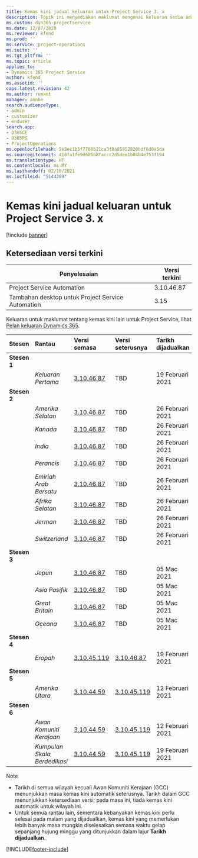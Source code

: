 ```yaml
---
title: Kemas kini jadual keluaran untuk Project Service 3. x
description: Topik ini menyediakan maklumat mengenai keluaran sedia ada dan akan datang bagi Dynamics 365 Project Service Automation.
ms.custom: dyn365-projectservice
ms.date: 12/07/2020
ms.reviewer: kfend
ms.prod: ''
ms.service: project-operations
ms.suite: ''
ms.tgt_pltfrm: ''
ms.topic: article
applies_to:
- Dynamics 365 Project Service
author: kfend
ms.assetid: ''
caps.latest.revision: 42
ms.author: rumant
manager: annbe
search.audienceType:
- admin
- customizer
- enduser
search.app:
- D365CE
- D365PS
- ProjectOperations
ms.openlocfilehash: 5e8ec1b5f7760b21ca3f0a85952820bdf6d0a5da
ms.sourcegitcommit: 418fa1fe9d605b8faccc2d5dee1b04b4e753f194
ms.translationtype: HT
ms.contentlocale: ms-MY
ms.lasthandoff: 02/10/2021
ms.locfileid: "5144289"
---
```

# <a name="update-release-schedule-for-project-service-3x"></a>Kemas kini jadual keluaran untuk Project Service 3. x

[!include [banner](../includes/psa-now-project-operations.md)]

## <a name="latest-version-availability"></a>Ketersediaan versi terkini

| Penyelesaian  | Versi terkini |
|-------|----|
| Project Service Automation    | 3.10.46.87 |
| Tambahan desktop untuk Project Service Automation                | 3.15          |

Keluaran untuk maklumat tentang kemas kini lain untuk Project Service, lihat [Pelan keluaran Dynamics 365](https://docs.microsoft.com/dynamics365/release-plans/). 

| Stesen  | Rantau | Versi semasa | Versi seterusnya |  Tarikh dijadualkan
| :---   | :---   | :---   | :---   |:---   |         
|<strong>Stesen 1</strong> | |  |  | |
| | <i>Keluaran Pertama</i> | [3.10.46.87](whats-new-ur-28-5.md) | TBD | 19 Februari 2021
|<strong>Stesen 2</strong> | |  |  | |
| | <i>Amerika Selatan</i> | [3.10.46.87](whats-new-ur-28-5.md) | TBD | 26 Februari 2021
| | <i>Kanada</i> | [3.10.46.87](whats-new-ur-28-5.md) | TBD | 26 Februari 2021
| | <i>India</i> | [3.10.46.87](whats-new-ur-28-5.md) | TBD | 26 Februari 2021
| | <i>Perancis</i> | [3.10.46.87](whats-new-ur-28-5.md) | TBD | 26 Februari 2021
| | <i>Emiriah Arab Bersatu</i> | [3.10.46.87](whats-new-ur-28-5.md) | TBD | 26 Februari 2021
| | <i>Afrika Selatan</i> | [3.10.46.87](whats-new-ur-28-5.md) | TBD | 26 Februari 2021
| | <i>Jerman</i> | [3.10.46.87](whats-new-ur-28-5.md) | TBD | 26 Februari 2021
| | <i>Switzerland</i> | [3.10.46.87](whats-new-ur-28-5.md) | TBD | 26 Februari 2021
|<strong>Stesen 3</strong> | |  |  | |
| | <i>Jepun</i> | [3.10.46.87](whats-new-ur-28-5.md) | TBD | 05 Mac 2021
| | <i>Asia Pasifik</i> | [3.10.46.87](whats-new-ur-28-5.md) | TBD | 05 Mac 2021
| | <i>Great Britain</i> | [3.10.46.87](whats-new-ur-28-5.md) | TBD | 05 Mac 2021
| | <i>Oceana</i> | [3.10.46.87](whats-new-ur-28-5.md) | TBD | 05 Mac 2021
|<strong>Stesen 4</strong> | |  |  | |
| | <i>Eropah</i> | [3.10.45.119](whats-new-ur-27-5.md) | [3.10.46.87](whats-new-ur-28-5.md) | 19 Februari 2021
|<strong>Stesen 5</strong> | |  |  | |
| | <i>Amerika Utara</i> | [3.10.44.59](whats-new-ur-26.md) | [3.10.45.119](whats-new-ur-27-5.md) | 12 Februari 2021
|<strong>Stesen 6</strong> | |  |  | |
| | <i>Awan Komuniti Kerajaan</i> | [3.10.44.59](whats-new-ur-26.md) | [3.10.45.119](whats-new-ur-27-5.md) | 12 Februari 2021
| | <i>Kumpulan Skala Berdedikasi</i> | [3.10.44.59](whats-new-ur-26.md) | [3.10.45.119](whats-new-ur-27-5.md) | 19 Februari 2021

>[!Note]
> - Tarikh di semua wilayah kecuali Awan Komuniti Kerajaan (GCC) menunjukkan masa kemas kini automatik seterusnya. Tarikh dalam GCC menunjukkan ketersediaan versi; pada masa ini, tiada kemas kini automatik untuk wilayah ini.
> - Untuk semua rantau lain, sementara kebanyakan kemas kini perlu selesai pada malam yang dijadualkan, kemas kini yang memerlukan lebih banyak masa mungkin diselesaikan semasa waktu gelap sepanjang hujung minggu yang ditunjukkan dalam lajur **Tarikh dijadualkan**.


[!INCLUDE[footer-include](../includes/footer-banner.md)]
